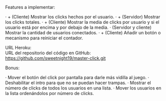 Features a implementar:

· + (Cliente) Mostrar los clicks hechos por el usuario.
· + (Servidor) Mostrar los clicks totales.
· + (Cliente) Mostrar la media de clicks por usuario y si el usuario está por encima y por debajo de la media.
· (Servidor y cliente) Mostrar la cantidad de usuarios conectados.
· + (Cliente) Añadir un botón o mecanismo para reiniciar el contador.

URL Heroku:  
URL del repositorio del código en GitHub:   https://github.com/sweetnight19/master-click.git

Bonus:

· Mover el botón del click por pantalla para darle más vidilla al juego.
· Deshabilitar el intro para que no se puedan hacer trampas.
· Mostrar el número de clicks de todos los usuarios en una lista.
· Mover los usuarios en la lista ordenándolos por número de clicks.